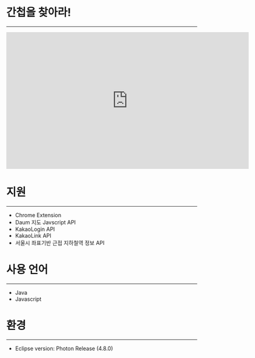 # 간첩을 찾아라!
---
<iframe width="640" height="360" src="https://youtu.be/GoBE7Rcq_ks"  
 frameborder="0" allow="autoplay; encrypted-media" allowfullscreen></iframe>
 
# 지원
---
- Chrome Extension
- Daum 지도 Javscript API
- KakaoLogin API
- KakaoLink API
- 서울시 좌표기반 근접 지하철역 정보 API 

# 사용 언어
---
- Java
- Javascript

# 환경
---
- Eclipse version: Photon Release (4.8.0)
